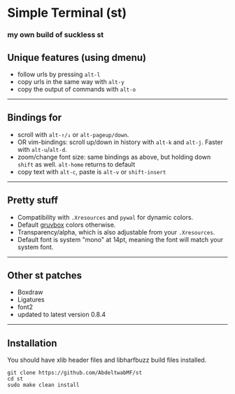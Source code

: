 # Simple Terminal (st)
### my own build of suckless st

## Unique features (using dmenu)
- follow urls by pressing `alt-l`
- copy urls in the same way with `alt-y`
- copy the output of commands with `alt-o`

---

## Bindings for
- scroll with `alt-↑/↓` or `alt-pageup/down`.
- OR vim-bindings: scroll up/down in history with `alt-k` and `alt-j`. Faster with `alt-u`/`alt-d`.
- zoom/change font size: same bindings as above, but holding down `shift` as well. `alt-home` returns to default
- copy text with `alt-c`, paste is `alt-v` or `shift-insert`

---

## Pretty stuff
- Compatibility with `.Xresources` and `pywal` for dynamic colors.
- Default [gruvbox](https://github.com/morhetz/gruvbox) colors otherwise.
- Transparency/alpha, which is also adjustable from your `.Xresources`.
- Default font is system "mono" at 14pt, meaning the font will match your system font.

---

## Other st patches
- Boxdraw
- Ligatures
- font2
- updated to latest version 0.8.4

---

## Installation
You should have xlib header files and libharfbuzz build files installed.
```
git clone https://github.com/AbdeltwabMF/st
cd st
sudo make clean install
```
